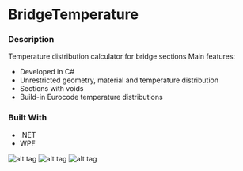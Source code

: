 # BridgeTemperature

### Description
Temperature distribution calculator for bridge sections
Main features:
- Developed in C#
- Unrestricted geometry, material and temperature distribution 
- Sections with voids
- Build-in Eurocode temperature distributions
### Built With
* .NET
*  WPF

![alt tag](https://cloud.githubusercontent.com/assets/16364170/15094485/ce664458-14a5-11e6-94a6-399a01d7a44c.PNG)
![alt tag](https://cloud.githubusercontent.com/assets/16364170/15094486/ce7fcd10-14a5-11e6-9711-d07a08a64f53.PNG)
![alt tag](https://cloud.githubusercontent.com/assets/16364170/15094487/ce92305e-14a5-11e6-8115-47eb083322af.PNG)

